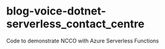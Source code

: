 # blog-voice-dotnet-serverless_contact_centre
Code to demonstrate NCCO with Azure Serverless Functions
